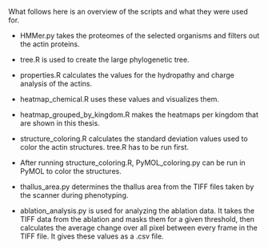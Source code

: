 What follows here is an overview of the scripts and what they were used for.

- HMMer.py takes the proteomes of the selected organisms and filters out the actin proteins.

-	tree.R is used to create the large phylogenetic tree.

-	properties.R calculates the values for the hydropathy and charge analysis of the actins.

-	heatmap_chemical.R uses these values and visualizes them.

-	heatmap_grouped_by_kingdom.R makes the heatmaps per kingdom that are shown in this thesis.

-	structure_coloring.R calculates the standard deviation values used to color the actin structures. tree.R has to be run first.

-	After running structure_coloring.R, PyMOL_coloring.py can be run in PyMOL to color the structures.

-	thallus_area.py determines the thallus area from the TIFF files taken by the scanner during phenotyping.

-	ablation_analysis.py is used for analyzing the ablation data. It takes the TIFF data from the ablation and masks them for a given threshold, then calculates the average change over all pixel between every frame in the TIFF file. It gives these values as a .csv file.
